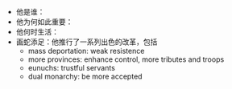 - 他是谁：
- 他为何如此重要：
- 他何时生活：
- 画蛇添足：他推行了一系列出色的改革，包括
	- mass deportation: weak resistence
	- more provinces: enhance control, more tributes and troops
	- eunuchs: trustful servants
	- dual monarchy: be more accepted